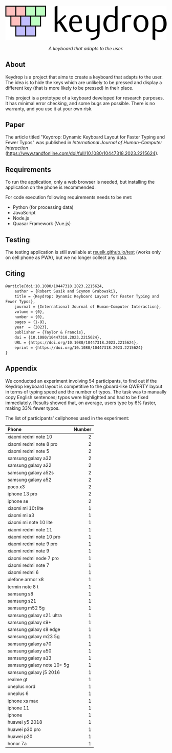 <p align="center">
    <img src="./logo.png" alt="Keydrop" />
</p>

<p align="center">
    <em>A keyboard that adapts to the user.</em>
</p>

## About

Keydrop is a project that aims to create a keyboard that adapts to the user. The idea is to hide the keys which are unlikely to be pressed and display a different key (that is more likely to be pressed) in their place.

This project is a prototype of a keyboard developed for research purposes. 
It has minimal error checking, and some bugs are possible. 
There is no warranty, and you use it at your own risk.

## Paper

The article titled "Keydrop: Dynamic Keyboard Layout for Faster Typing and Fewer Typos" was published in _International Journal of Human–Computer Interaction_ (https://www.tandfonline.com/doi/full/10.1080/10447318.2023.2215624).

## Requirements

To run the application, only a web browser is needed, 
but installing the application on the phone is recommended.

For code execution following requirements needs to be met:

* Python (for processing data)
* JavaScript
* Node.js
* Quasar Framework (Vue.js)

## Testing

The testing application is still available at [rsusik.github.io/test](https://rsusik.github.io/test) (works only on cell phone as PWA), but we no longer collect any data.

## Citing

```
@article{doi:10.1080/10447318.2023.2215624,
    author = {Robert Susik and Szymon Grabowski},
    title = {Keydrop: Dynamic Keyboard Layout for Faster Typing and Fewer Typos},
    journal = {International Journal of Human–Computer Interaction},
    volume = {0},
    number = {0},
    pages = {1-9},
    year  = {2023},
    publisher = {Taylor & Francis},
    doi = {10.1080/10447318.2023.2215624},
    URL = {https://doi.org/10.1080/10447318.2023.2215624},
    eprint = {https://doi.org/10.1080/10447318.2023.2215624}
}
```

## Appendix

We conducted an experiment involving 54 participants, to find out if the Keydrop keyboard layout is competitive to the gboard-like QWERTY layout in terms of typing speed and the number of typos. The task was to manually copy English sentences; typos were highlighted and had to be fixed immediately.
Results showed that, on average, users type by 6% faster, making 33% fewer typos.

The list of participants' cellphones used in the experiment:

| Phone                      |   Number |
|:---------------------------|---------:|
| xiaomi redmi note 10       |        2 |
| xiaomi redmi note 8 pro    |        2 |
| xiaomi redmi note 5        |        2 |
| samsung galaxy a32         |        2 |
| samsung galaxy a22         |        2 |
| samsung galaxy a52s        |        2 |
| samsung galaxy a52         |        2 |
| poco x3                    |        2 |
| iphone 13 pro              |        2 |
| iphone se                  |        2 |
| xiaomi mi 10t lite         |        1 |
| xiaomi mi a3               |        1 |
| xiaomi mi note 10 lite     |        1 |
| xiaomi redmi note 11       |        1 |
| xiaomi redmi note 10 pro   |        1 |
| xiaomi redmi note 9 pro    |        1 |
| xiaomi redmi note 9        |        1 |
| xiaomi redmi node 7 pro    |        1 |
| xiaomi redmi note 7        |        1 |
| xiaomi redmi 6             |        1 |
| ulefone armor x8           |        1 |
| termin note 8 t            |        1 |
| samsung s8                 |        1 |
| samsung s21                |        1 |
| samsung m52 5g             |        1 |
| samsung galaxy s21 ultra   |        1 |
| samsung galaxy s9+         |        1 |
| samsung galaxy s8 edge     |        1 |
| samsung galaxy m23 5g      |        1 |
| samsung galaxy a70         |        1 |
| samsung galaxy a50         |        1 |
| samsung galaxy a13         |        1 |
| samsung galaxy note 10+ 5g |        1 |
| samsung galaxy j5 2016     |        1 |
| realme gt                  |        1 |
| oneplus nord               |        1 |
| oneplus 6                  |        1 |
| iphone xs max              |        1 |
| iphone 11                  |        1 |
| iphone                     |        1 |
| huawei y5 2018             |        1 |
| huawei p30 pro             |        1 |
| huawei p20                 |        1 |
| honor 7a                   |        1 |
